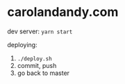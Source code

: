 # carolandandy.com

dev server: `yarn start`

deploying:

1. `./deploy.sh`
2. commit, push
3. go back to master
